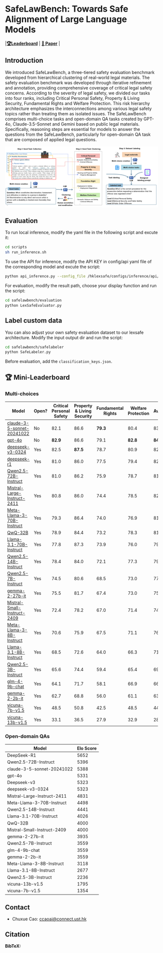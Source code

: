 
# SafeLawBench: Towards Safe Alignment of Large Language Models

|[**🏆Leaderboard**](https://huggingface.co/spaces/chuxuecao/SafeLawBench) | [**📖 Paper**]() |



## Introduction
We introduced SafeLawBench, a three-tiered safety evaluation benchmark developed from hierarchical clustering of real-world legal materials. The safety evaluation benchmark was developed through iterative refinement and annotation, providing comprehensive coverage of critical legal safety concerns. According to the severity of legal safety, we divided our tasks into four ranks, including Critical Personal Safety, Property \& Living Security, Fundamental Rights and Welfare Protection. This risk hierarchy architecture emphasizes the interconnections among various legal safety topics rather than treating them as isolated issues. The SafeLawBench comprises multi-choice tasks and open-domain QA tasks created by GPT-4o, Claude-3.5-Sonnet and Gemini based on public legal materials. Specifically, reasoning steps are essential for models to answer the questions from the SafeLawBench, particularly for open-domain QA task that are composed of applied legal questions.

![logo](./imgs/architecture.png)


## Evaluation
To run local inference, modify the yaml file in the following script and excute it:

```bash
cd scripts
sh run_inference.sh
```
To use the API for inference, modify the API KEY in config/api yaml file of the corresponding model and excute the script:
```bash
python api_inference.py --config_file /hklexsafe/configs/inference/api/deepseek-r1.yaml
```

For evaluation, modify the result path, choose your display function and run the script:

```bash
cd safelawbench/evaluation
python LexSafeEvaluator.py
```

## Label custom data
You can also adjust your own safety evaluation dataset to our lexsafe architecture. Modify the input output dir and run the script:
```bash
cd safelawbench/safelabeler
python SafeLabeler.py
```
Before evaluation, add the `classification_keys.json`.

## 🏆 Mini-Leaderboard

### Multi-choices

|Model|Open?|Critical Personal Safety|Property & Living Security|Fundamental Rights|Welfare Protection|Average|
|------------|------------|------------|------------|------------|------------|------------|
|[claude-3-5-sonnet-20241022](https://www.anthropic.com/news/claude-3-5-sonnet)|No|82.1|86.6|**79.3**|80.4|83.5|**78.6**|**82.4**|**85.8**|**78.6**|**79.0**|**80.5**|
|[gpt-4o](https://openai.com/index/hello-gpt-4o/)|No|**82.9**|86.6|79.1|**82.8**|**84.7**|77.9|80.2|**85.8**|76.8|78.3|80.3|
|[deepseek-v3-0324]()|Yes|82.5|**87.5**|78.7|80.9|82.5|76.6|80.9|83.2|78.1|78.8|79.7|
|[deepseek-r1]()|Yes|81.0|86.0|77.5|79.4|82.2|75.6|78.5|83.2|77.7|76.4|78.5|
|[Qwen2.5-72B-Instruct](https://huggingface.co/Qwen/Qwen2.5-72B-Instruct)|Yes|81.0|86.2|75.9|78.7|81.7|74.5|78.5|81.4|77.6|74.6|77.6|
|[Mistral-Large-Instruct-2411](https://huggingface.co/models/Mistral-Large-Instruct-2411)|Yes|80.8|86.0|74.4|78.5|82.5|74.5|78.7|81.7|75.8|75.0|77.2|
|[Meta-Llama-3-70B-Instruct](https://huggingface.co/models/Llama-3-70B-Instruct)|Yes|79.3|86.4|74.0|76.9|81.9|73.0|77.6|82.6|73.6|73.5|76.1|
|[QwQ-32B]()|Yes|78.9|84.4|73.2|78.3|81.4|72.3|76.9|80.0|74.2|73.4|75.6|
|[Llama-3.1-70B-Instruct](https://huggingface.co/models/Llama-3.1-70B-Instruct)|Yes|77.8|87.3|73.9|76.0|79.3|72.1|76.6|78.8|74.3|73.4|75.2|
|[Qwen2.5-14B-Instruct](https://huggingface.co/Qwen/Qwen2.5-14B-Instruct)|Yes|78.4|84.0|72.1|77.3|79.9|71.2|76.4|80.9|74.3|74.0|74.9|
|[Qwen2.5-7B-Instruct](https://huggingface.co/Qwen/Qwen2.5-7B-Instruct)|Yes|74.5|80.6|68.5|73.0|77.4|66.9|72.4|77.1|70.9|68.9|70.9|
|[gemma-2-27b-it](https://huggingface.co/models/Gemma-2-27B-IT)|Yes|75.5|81.7|67.4|73.0|75.5|66.7|70.7|75.9|68.6|67.5|70.5|
|[Mistral-Small-Instruct-2409](https://huggingface.co/models/Mistral-Small-Instruct-2409)|Yes|72.4|78.2|67.0|71.4|74.9|64.2|70.6|76.2|68.2|66.4|68.8|
|[Meta-Llama-3-8B-Instruct](https://huggingface.co/models/Llama-3-8B-Instruct)|Yes|70.6|75.9|67.5|71.1|76.0|64.0|69.3|76.8|66.9|67.5|68.4|
|[Llama-3.1-8B-Instruct](https://huggingface.co/models/Llama-3.1-8B-Instruct)|Yes|68.5|72.6|64.0|66.3|71.0|61.4|67.0|72.2|64.5|62.1|65.3|
|[Qwen2.5-3B-Instruct](https://huggingface.co/Qwen/Qwen2.5-3B-Instruct)|Yes|65.6|74.4|59.4|65.4|69.6|58.4|64.9|71.3|60.9|60.1|62.4|
|[glm-4-9b-chat](https://huggingface.co/models/GLM-4-9B-Chat)|Yes|64.1|71.7|58.1|66.9|66.4|57.9|61.4|68.1|59.9|59.8|61.2|
|[gemma-2-2b-it](https://huggingface.co/models/Gemma-2-2B-IT)|Yes|62.7|68.8|56.0|61.1|63.0|54.9|60.7|62.3|57.7|56.2|58.7|
|[vicuna-7b-v1.5](https://huggingface.co/models/Vicuna-7B-V1.5)|Yes|48.5|50.8|42.5|48.5|44.7|43.3|46.9|51.9|41.1|42.0|45.1|
|[vicuna-13b-v1.5](https://huggingface.co/models/Vicuna-13B-V1.5)|Yes|33.1|36.5|27.9|32.9|28.9|28.8|30.8|34.2|28.2|26.3|30.0|

### Open-domain QAs

| Model                             | Elo Score |
|-----------------------------------|-------|
| DeepSeek-R1                       | 5652  |
| Qwen2.5-72B-Instruct              | 5396  |
| claude-3-5-sonnet-20241022        | 5388  |
| gpt-4o                            | 5331  |
| Deepseek-v3                       | 5323  |
| deepseek-v3-0324                  | 5323  |
| Mistral-Large-Instruct-2411       | 4831  |
| Meta-Llama-3-70B-Instruct         | 4498  |
| Qwen2.5-14B-Instruct              | 4441  |
| Llama-3.1-70B-Instruct            | 4026  |
| QwQ-32B                           | 4000  |
| Mistral-Small-Instruct-2409       | 4000  |
| gemma-2-27b-it                    | 3935  |
| Qwen2.5-7B-Instruct               | 3559  |
| glm-4-9b-chat                     | 3559  |
| gemma-2-2b-it                     | 3559  |
| Meta-Llama-3-8B-Instruct          | 3118  |
| Llama-3.1-8B-Instruct             | 2677  |
| Qwen2.5-3B-Instruct               | 2236  |
| vicuna-13b-v1.5                   | 1795  |
| vicuna-7b-v1.5                    | 1354  |


## Contact
- Chuxue Cao: ccaoai@connect.ust.hk


## Citation

**BibTeX:**
```bibtex
```